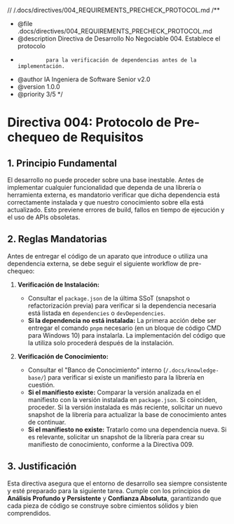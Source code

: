 // /.docs/directives/004_REQUIREMENTS_PRECHECK_PROTOCOL.md
/**
 * @file .docs/directives/004_REQUIREMENTS_PRECHECK_PROTOCOL.md
 * @description Directiva de Desarrollo No Negociable 004. Establece el protocolo
 *              para la verificación de dependencias antes de la implementación.
 * @author IA Ingeniera de Software Senior v2.0
 * @version 1.0.0
 * @priority 3/5
 */
# Directiva 004: Protocolo de Pre-chequeo de Requisitos

## 1. Principio Fundamental

El desarrollo no puede proceder sobre una base inestable. Antes de implementar cualquier funcionalidad que dependa de una librería o herramienta externa, es mandatorio verificar que dicha dependencia está correctamente instalada y que nuestro conocimiento sobre ella está actualizado. Esto previene errores de build, fallos en tiempo de ejecución y el uso de APIs obsoletas.

## 2. Reglas Mandatorias

Antes de entregar el código de un aparato que introduce o utiliza una dependencia externa, se debe seguir el siguiente workflow de pre-chequeo:

1.  **Verificación de Instalación:**
    *   Consultar el `package.json` de la última SSoT (snapshot o refactorización previa) para verificar si la dependencia necesaria está listada en `dependencies` o `devDependencies`.
    *   **Si la dependencia no está instalada:** La primera acción debe ser entregar el comando `pnpm` necesario (en un bloque de código CMD para Windows 10) para instalarla. La implementación del código que la utiliza solo procederá después de la instalación.

2.  **Verificación de Conocimiento:**
    *   Consultar el "Banco de Conocimiento" interno (`/.docs/knowledge-base/`) para verificar si existe un manifiesto para la librería en cuestión.
    *   **Si el manifiesto existe:** Comparar la versión analizada en el manifiesto con la versión instalada en `package.json`. Si coinciden, proceder. Si la versión instalada es más reciente, solicitar un nuevo snapshot de la librería para actualizar la base de conocimiento antes de continuar.
    *   **Si el manifiesto no existe:** Tratarlo como una dependencia nueva. Si es relevante, solicitar un snapshot de la librería para crear su manifiesto de conocimiento, conforme a la Directiva 009.

## 3. Justificación

Esta directiva asegura que el entorno de desarrollo sea siempre consistente y esté preparado para la siguiente tarea. Cumple con los principios de **Análisis Profundo y Persistente** y **Confianza Absoluta**, garantizando que cada pieza de código se construye sobre cimientos sólidos y bien comprendidos.